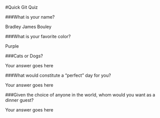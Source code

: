 #Quick Git Quiz

###What is your name?

Bradley James Bouley

###What is your favorite color?

Purple

###Cats or Dogs?

Your answer goes here

###What would constitute a “perfect” day for you?

Your answer goes here

###Given the choice of anyone in the world, whom would you want as a dinner guest?

Your answer goes here
